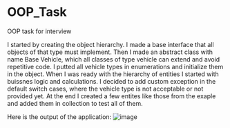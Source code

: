 # OOP_Task
OOP task for interview


I started by creating the object hierarchy. I made a base interface that all objects of that type must implement. Then I made an abstract class with name Base Vehicle, which all classes of type vehicle can extend and avoid repetitive code. 
I putted all vehicle types in enumerations and initialize them in the object.
When I was ready with the hierarchy of entities I started with buissnes logic and calculations. I decided to add custom exception in the default switch cases, where the vehicle type is not acceptable or not provided yet.
At the end I created a few entites like those from the exaple and added them in collection to test all of them.

Here is the output of the application:
![image](https://github.com/NIvanov17/OOP_Task/assets/121643896/66cd92cd-6c8d-41a9-93cc-c1b4c78201d5)

